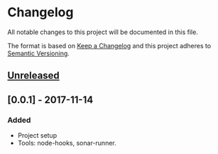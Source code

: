 # Changelog
All notable changes to this project will be documented in this file.

The format is based on [Keep a Changelog](http://keepachangelog.com/en/1.0.0/)
and this project adheres to [Semantic Versioning](http://semver.org/spec/v2.0.0.html).

## [Unreleased]

## [0.0.1] - 2017-11-14
### Added
- Project setup
- Tools: node-hooks, sonar-runner.

[Unreleased]: https://github.com/pipedrive/node-version-validator/compare/v0.0.1...HEAD
